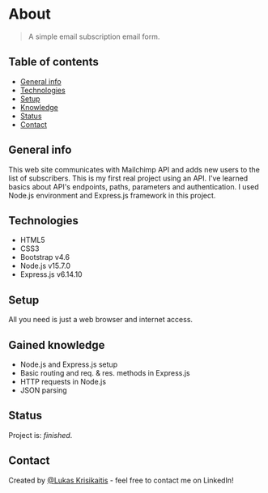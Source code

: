 # About

> A simple email subscription email form.

## Table of contents
* [General info](#general-info)
* [Technologies](#technologies)
* [Setup](#setup)
* [Knowledge](#knowledge)
* [Status](#status)
* [Contact](#contact)

## General info
This web site communicates with Mailchimp API and adds new users to the list of subscribers. This is my first real project using an API. I've learned basics about API's endpoints, paths, parameters and authentication. I used Node.js environment and Express.js framework in this project.

## Technologies
* HTML5
* CSS3
* Bootstrap v4.6
* Node.js v15.7.0
* Express.js v6.14.10

## Setup
All you need is just a web browser and internet access.

## Gained knowledge
* Node.js and Express.js setup
* Basic routing and req. & res. methods in Express.js
* HTTP requests in Node.js
* JSON parsing

## Status
Project is: _finished_.

## Contact
Created by [@Lukas Krisikaitis](https://www.linkedin.com/in/lukas-krisikaitis-44597a1b0/) - feel free to contact me on LinkedIn!
